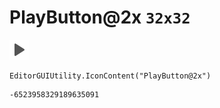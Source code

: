 # PlayButton@2x `32x32`
<img src="/img/PlayButton@2x.png" width=32 height=32>

``` CSharp
EditorGUIUtility.IconContent("PlayButton@2x")
```
```
-6523958329189635091
```
